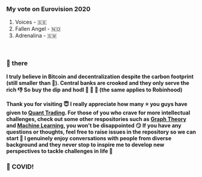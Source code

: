 ### My vote on Eurovision 2020

1. Voices - 🇸🇪
2. Fallen Angel - 🇳🇴
3. Adrenalina - 🇸🇲

&nbsp;
&nbsp;

### 👋 there

**I truly believe in Bitcoin and decentralization despite the carbon footprint (still smaller than 🏦). Central banks are crooked and they only serve the rich :thumbsdown: So buy the dip and hodl 💎 🙌 💎 (the same applies to Robinhood)**

**Thank you for visiting :innocent: I really appreciate how many :star: you guys have given to <a href=https://github.com/je-suis-tm/quant-trading>Quant Trading</a>. For those of you who crave for more intellectual challenges, check out some other respositories such as <a href=https://github.com/je-suis-tm/graph-theory>Graph Theory</a> and <a href=https://github.com/je-suis-tm/machine-learning>Machine Learning</a>, you won't be disappointed :smirk: If you have any questions or thoughts, feel free to raise issues in the repository so we can start :speech_balloon: I genuinely enjoy conversations with people from diverse background and they never stop to inspire me to develop new perspectives to tackle challenges in life :muscle:**

### :fu: COVID!
